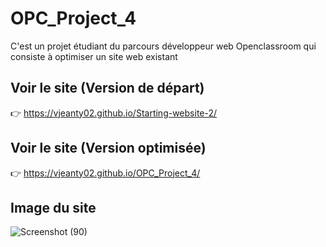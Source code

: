 # OPC_Project_4
C'est un projet étudiant du parcours développeur web Openclassroom qui consiste à optimiser un site web existant

## Voir le site (Version de départ)
:point_right: https://vjeanty02.github.io/Starting-website-2/

## Voir le site (Version optimisée)
:point_right: https://vjeanty02.github.io/OPC_Project_4/

## Image du site
![Screenshot (90)](https://user-images.githubusercontent.com/61328054/218361820-fa16ede2-6e3f-4fc5-82d6-129c63e604a0.png)
